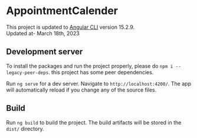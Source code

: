 # AppointmentCalender

This project is updated to [Angular CLI](https://github.com/angular/angular-cli) version 15.2.9.
<br>
Updated at-  March 18th, 2023

## Development server

To install the packages and run the project properly, please do `npm i --legacy-peer-deps`. this project has some peer dependencies.

Run `ng serve` for a dev server. Navigate to `http://localhost:4200/`. The app will automatically reload if you change any of the source files.

## Build

Run `ng build` to build the project. The build artifacts will be stored in the `dist/` directory.

